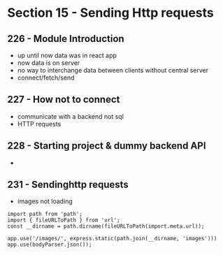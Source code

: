 # Section 15 - Sending Http requests

## 226 - Module Introduction

-   up until now data was in react app
-   now data is on server
-   no way to interchange data between clients without
    central server
-   connect/fetch/send

## 227 - How not to connect

-   communicate with a backend not sql
-   HTTP requests

## 228 - Starting project & dummy backend API

-

## 231 - Sendinghttp requests

-   images not loading

```
import path from 'path';
import { fileURLToPath } from 'url';
const __dirname = path.dirname(fileURLToPath(import.meta.url));

app.use('/images/', express.static(path.join(__dirname, 'images')))
app.use(bodyParser.json());
```
